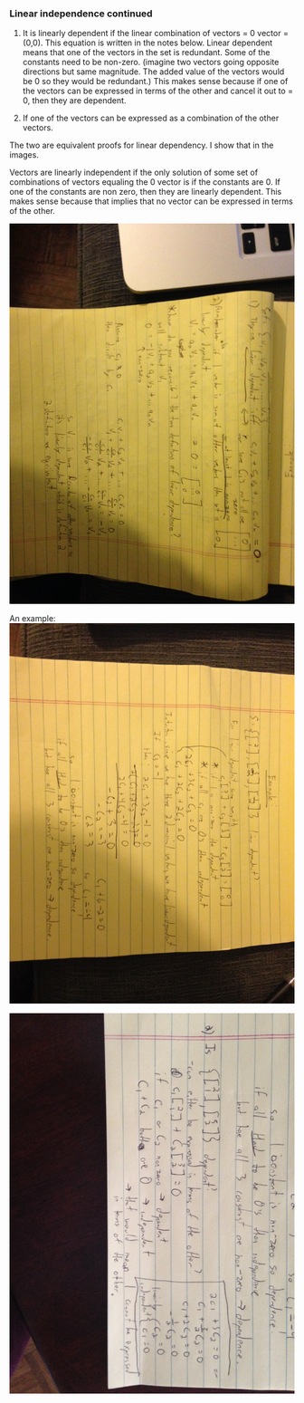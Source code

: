 ### Linear independence continued

1. It is linearly dependent if the linear combination of vectors = 0 vector = (0,0). This equation is written in the notes below. Linear dependent means that one of the vectors in the set is redundant. Some of the constants need to be non-zero. (imagine two vectors going opposite directions but same magnitude. The added value of the vectors would be 0 so they would be redundant.) This makes sense because if one of the vectors can be expressed in terms of the other and cancel it out to = 0, then they are dependent.

2. If one of the vectors can be expressed as a combination of the other vectors.

The two are equivalent proofs for linear dependency. I show that in the images.

Vectors are linearly independent if the only solution of some set of combinations of vectors equaling the 0 vector is if the constants are 0. If one of the constants are non zero, then they are linearly dependent. This makes sense because that implies that no vector can be expressed in terms of the other.

![lesson_11_1](lesson_11_1.jpeg)

An example:
![lesson_11_2](lesson_11_2.jpeg)

![lesson_11_3](lesson_11_3.jpeg)
